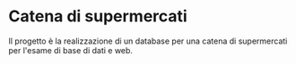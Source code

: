 # Catena di supermercati

Il progetto è la realizzazione di un database per una catena di supermercati per l'esame di base di dati e web. 


